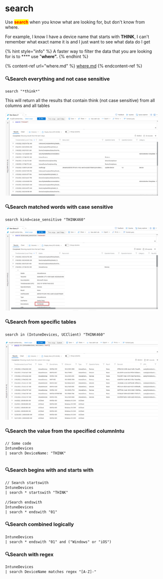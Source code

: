 # search

Use <mark style="color:red;">**search**</mark> when you know what are looking for, but don't know from where.

For example, I know I have a device name that starts with **THINK**, I can't remember what exact name it is and I just want to see what data do I get

{% hint style="info" %}
A faster way to filter the data that you are looking for is to \*\*\*\* use "**where".**
{% endhint %}

{% content-ref url="where.md" %}
[where.md](where.md)
{% endcontent-ref %}

### 🔍Search everything and not case sensitive

```
search "*think*"
```

This will return all the results that contain think (not case sensitive) from all columns and all tables

![search anything and not case sensitive](<../../.gitbook/assets/image (7).png>)

### 🔍Search matched words with case sensitive

```
search kind=case_sensitive "THINK460"
```

![Search matched words with case sensitive](<../../.gitbook/assets/image (19).png>)

### 🔍Search from specific tables

```
search in (IntuneDevices, UCClient) "THINK460"
```

![Search from specific tables](<../../.gitbook/assets/image (14).png>)

### 🔍Search the value from the specified columnIntu

```
// Some code
IntuneDevices
| search DeviceName: "THINK"
```

```
```

### 🔍Search begins with and starts with

```
// Search startswith
IntuneDevices
| search * startswith "THINK" 

//Search endswith
IntuneDevices
| search * endswith "01" 
```

### 🔍Search combined logically

```
IntuneDevices
| search * endswith "01" and ("Windows" or "iOS")
```

### 🔍Search with regex

```
IntuneDevices
| search DeviceName matches regex "[A-Z]-"
```
